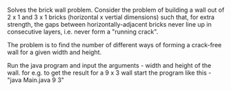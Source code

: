 Solves the brick wall problem. Consider the problem of building a wall out of 2 x 1 and 3 x 1 bricks (horizontal x vertial dimensions) 
such that, for extra strength, the gaps between horizontally-adjacent bricks never line up in consecutive layers, i.e. never form a "running crack".

The problem is to find the number of different ways of forming a crack-free wall for a given width and height. 

Run the java program and input the arguments - width and height of the wall. for e.g. to get the result for a 9 x 3 wall start the program like this - "java Main.java 9 3"
